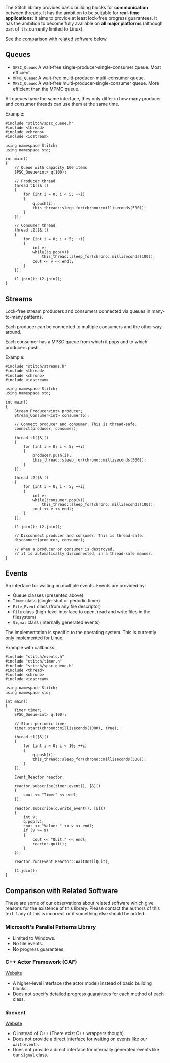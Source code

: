 The Stitch library provides basic building blocks for **communication** between threads. It has the ambition to be suitable for **real-time applications**: it aims to provide at least lock-free progress guarantees. It has the ambition to become fully available on **all major platforms** (although part of it is currently limited to Linux).

See the [comparison with related software](#comparison-with-related-software) below.

## Queues

- `SPSC_Queue`: A wait-free single-producer-single-consumer queue. Most efficient.
- `MPMC_Queue`: A wait-free multi-producer-multi-consumer queue.
- `MPSC_Queue`: A wait-free multi-producer-single-consumer queue. More efficient than the MPMC queue.

All queues have the same interface, they only differ in how many producer and consumer threads can use them at the same time.

Example:

    #include "stitch/spsc_queue.h"
    #include <thread>
    #include <chrono>
    #include <iostream>

    using namespace Stitch;
    using namespace std;

    int main()
    {
        // Queue with capacity 100 items
        SPSC_Queue<int> q(100);

        // Producer thread
        thread t1([&]()
        {
            for (int i = 0; i < 5; ++i)
            {
                q.push(i);
                this_thread::sleep_for(chrono::milliseconds(500));
            }
        });

        // Consumer thread
        thread t2([&]()
        {
            for (int i = 0; i < 5; ++i)
            {
                int v;
                while(!q.pop(v))
                    this_thread::sleep_for(chrono::milliseconds(100));
                cout << v << endl;
            }
        });

        t1.join(); t2.join();
    }

## Streams

Lock-free stream producers and consumers connected via queues in many-to-many patterns.

Each producer can be connected to multiple consumers and the other way around.

Each consumer has a MPSC queue from which it pops and to which producers push.

Example:

    #include "stitch/streams.h"
    #include <thread>
    #include <chrono>
    #include <iostream>

    using namespace Stitch;
    using namespace std;

    int main()
    {
        Stream_Producer<int> producer;
        Stream_Consumer<int> consumer(5);

        // Connect producer and consumer. This is thread-safe.
        connect(producer, consumer);

        thread t1([&]()
        {
            for (int i = 0; i < 5; ++i)
            {
                producer.push(i);
                this_thread::sleep_for(chrono::milliseconds(500));
            }
        });

        thread t2([&]()
        {
            for (int i = 0; i < 5; ++i)
            {
                int v;
                while(!consumer.pop(v))
                    this_thread::sleep_for(chrono::milliseconds(100));
                cout << v << endl;
            }
        });

        t1.join(); t2.join();

        // Disconnect producer and consumer. This is thread-safe.
        disconnect(producer, consumer);

        // When a producer or consumer is destroyed,
        // it is automatically disconnected, in a thread-safe manner.
    }

## Events

An interface for waiting on multiple events. Events are provided by:

- Queue classes (presented above)
- `Timer` class (single-shot or periodic timer)
- `File_Event` class (from any file descriptor)
- `File` class (high-level interface to open, read and write files in the filesystem)
- `Signal` class (internally generated events)

The implementation is specific to the operating system. This is currently only implemented for Linux.

Example with callbacks:

    #include "stitch/events.h"
    #include "stitch/timer.h"
    #include "stitch/spsc_queue.h"
    #include <thread>
    #include <chrono>
    #include <iostream>

    using namespace Stitch;
    using namespace std;

    int main()
    {
        Timer timer;
        SPSC_Queue<int> q(100);

        // Start periodic timer
        timer.start(chrono::milliseconds(1000), true);

        thread t1([&]()
        {
            for (int i = 0; i < 10; ++i)
            {
                q.push(i);
                this_thread::sleep_for(chrono::milliseconds(300));
            }
        });

        Event_Reactor reactor;

        reactor.subscribe(timer.event(), [&]()
        {
            cout << "Timer" << endl;
        });

        reactor.subscribe(q.write_event(), [&]()
        {
            int v;
            q.pop(v);
            cout << "Value: " << v << endl;
            if (v >= 9)
            {
                cout << "Quit." << endl;
                reactor.quit();
            }
        });

        reactor.run(Event_Reactor::WaitUntilQuit);

        t1.join();
    }


## Comparison with Related Software

These are some of our observations about related software which give reasons for the existence of this library. Please contact the authors of this text if any of this is incorrect or if something else should be added.

### Microsoft's Parallel Patterns Library

- Limited to Windows.
- No file events.
- No progress guarantees.

### C++ Actor Framework (CAF)

[Website](https://actor-framework.org/)

- A higher-level interface (the actor model) instead of basic building blocks.
- Does not specify detailed progress guarantees for each method of each class.

### libevent

[Website](http://libevent.org/)

- C instead of C++ (There exist C++ wrappers though).
- Does not provide a direct interface for waiting on events like our `wait(event)`.
- Does not provide a direct interface for internally generated events like our `Signal` class.
